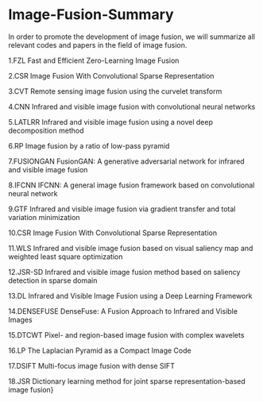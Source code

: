 # Image-Fusion-Summary
In order to promote the development of image fusion, we will summarize all relevant codes and papers in the field of image fusion.
  
1.FZL         Fast and Efficient Zero-Learning Image Fusion

2.CSR         Image Fusion With Convolutional Sparse Representation

3.CVT         Remote sensing image fusion using the curvelet transform

4.CNN         Infrared and visible image fusion with convolutional neural networks

5.LATLRR      Infrared and visible image fusion using a novel deep decomposition method

6.RP          Image fusion by a ratio of low-pass pyramid

7.FUSIONGAN   FusionGAN: A generative adversarial network for infrared and visible image fusion

8.IFCNN       IFCNN: A general image fusion framework based on convolutional neural network

9.GTF         Infrared and visible image fusion via gradient transfer and total variation minimization

10.CSR        Image Fusion With Convolutional Sparse Representation

11.WLS        Infrared and visible image fusion based on visual saliency map and weighted least square optimization

12.JSR-SD     Infrared and visible image fusion method based on saliency detection in sparse domain

13.DL         Infrared and Visible Image Fusion using a Deep Learning Framework

14.DENSEFUSE  DenseFuse: A Fusion Approach to Infrared and Visible Images

15.DTCWT      Pixel- and region-based image fusion with complex wavelets

16.LP         The Laplacian Pyramid as a Compact Image Code

17.DSIFT      Multi-focus image fusion with dense SIFT

18.JSR        Dictionary learning method for joint sparse representation-based image fusion}


